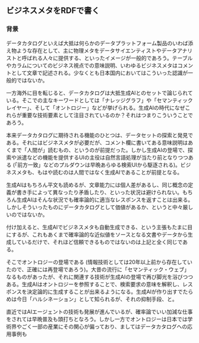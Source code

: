 ## ビジネスメタをRDFで書く
### 背景
データカタログといえば大抵は何らかのデータプラットフォーム製品のいわば添え物ような存在として、主に物理メタをデータサイエンティストやデータアナリストと呼ばれる人々に提供する、といったイメージが一般的であろう。テーブルやカラムについてのビジネス視点での意味説明、いわゆるビジネスメタはコメントとして文章で記述される。少なくとも日本国内においてはこういった認識が一般的ではないか。

一方海外に目を転じると、データカタログは大抵生成AIとのセットで論じられている。そこでの主なキーワードとしては「ナレッジグラフ」や「セマンティックレイヤー」、そして「オントロジー」などが挙げられる。生成AIの時代になぜこれらが重要な技術要素として注目されているのか？それはつまりこういうことであろう。

本来データカタログに期待される機能のひとつは、データセットの探索と発見である。それにはビジネスメタが必要だが、コメント欄に書いてある意味説明はあくまで「人間が」読むもの、というのが前提だった。しかし生成AIの登場で、探索や派遣などの機能を提供するUIの主役は自然言語処理が当たり前となりつつある (「前方一致」などのプルダウンは早晩あらゆる検索UIから駆逐される)。ビジネスメタも、もはや読むのは人間ではなく生成AIであることが前提となる。

生成AIはもちろん平文も読めるが、文章能力には個人差があるし、同じ概念の定義が書き手によって異なったり矛盾したり、といった状況は避けられない。もちろん生成AIはそんな状況でも確率論的に適当なレスポンスを返すことは出来る。しかしそういったものにデータカタログとして価値があるか、というと中々厳しいのではないか。

付け加えると、生成AIでビジネスメタも自動生成できる、という主張もたまに目にするが、これもあくまで確率論的な近似値をソースとなる文書やデータから生成しているだけで、それほど信頼できるものではないのは上記と全く同じである。

そこでオントロジーの登場である (情報技術としては20年以上前から存在していたので、正確には再登場であろう)。大昔の流行に「セマンティック・ウェブ」なるものがあったが、それに関連する技術が生成AIの登場で再び脚光を浴びつつある。生成AIはオントロジーを参照することで、検索要求の意味を解釈し、レスポンスを決定論的に生成することが出来るようになる。生成AIが作り出すでたらめは今日「ハルシネーション」として知られるが、それの抑制手段、と。

直近ではAIエージェントの技術も発展が進んでいるが、確率論でいい加減な仕事をされては早晩普及も頭打ちとなろう。しかし一方でオントロジーは日本では学術界やごく一部の産業にその関心が偏っており、ましてはデータカタログへの応用事例も



